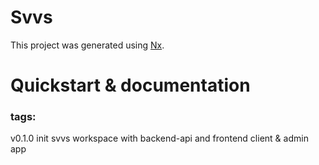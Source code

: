 

# Svvs

This project was generated using [Nx](https://nx.dev).

# Quickstart & documentation



### tags:
v0.1.0 init svvs workspace with backend-api and frontend client & admin app
